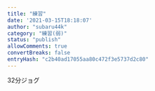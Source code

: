 ```yaml
---
title: "練習"
date: '2021-03-15T18:18:07'
author: "subaru44k"
category: "練習(弱)"
status: "publish"
allowComments: true
convertBreaks: false
entryHash: "c2b40ad17055aa80c472f3e5737d2c80"
---
```

32分ジョグ
